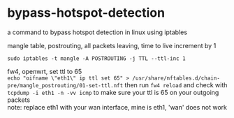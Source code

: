 # bypass-hotspot-detection
a command to bypass hotspot detection in linux using iptables

mangle table, postrouting, all packets leaving, time to live increment by 1

``` sudo iptables -t mangle -A POSTROUTING -j TTL --ttl-inc 1 ```

fw4, openwrt, set ttl to 65  
```echo "oifname \"eth1\" ip ttl set 65" > /usr/share/nftables.d/chain-pre/mangle_postrouting/01-set-ttl.nft```
then run ```fw4 reload``` and check with ```tcpdump -i eth1 -n -vv icmp``` to make sure your ttl is 65 on your outgoing packets  
note: replace eth1 with your wan interface, mine is eth1, 'wan' does not work  
